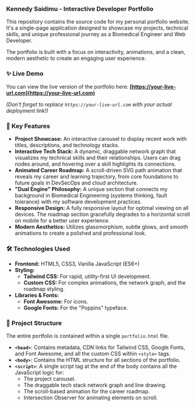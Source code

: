 ### Kennedy Saidimu - Interactive Developer Portfolio

This repository contains the source code for my personal portfolio website. It's a single-page application designed to showcase my projects, technical skills, and unique professional journey as a Biomedical Engineer and Web Developer.

The portfolio is built with a focus on interactivity, animations, and a clean, modern aesthetic to create an engaging user experience.

### ✨ Live Demo

You can view the live version of the portfolio here: **[https://your-live-url.com](https://your-live-url.com)**

_(Don't forget to replace `https://your-live-url.com` with your actual deployment link!)_

### 🚀 Key Features

- **Project Showcase:** An interactive carousel to display recent work with titles, descriptions, and technology stacks.
- **Interactive Tech Stack:** A dynamic, draggable network graph that visualizes my technical skills and their relationships. Users can drag nodes around, and hovering over a skill highlights its connections.
- **Animated Career Roadmap:** A scroll-driven SVG path animation that reveals my career and learning trajectory, from core foundations to future goals in DevSecOps and cloud architecture.
- **"Dual Engine" Philosophy:** A unique section that connects my background in Biomedical Engineering (systems thinking, fault tolerance) with my software development practices.
- **Responsive Design:** A fully responsive layout for optimal viewing on all devices. The roadmap section gracefully degrades to a horizontal scroll on mobile for a better user experience.
- **Modern Aesthetics:** Utilizes glassmorphism, subtle glows, and smooth animations to create a polished and professional look.

### 🛠️ Technologies Used

- **Frontend:** HTML5, CSS3, Vanilla JavaScript (ES6+)
- **Styling:**
  - **Tailwind CSS:** For rapid, utility-first UI development.
  - **Custom CSS:** For complex animations, the network graph, and the roadmap styling.
- **Libraries & Fonts:**
  - **Font Awesome:** For icons.
  - **Google Fonts:** For the "Poppins" typeface.

### 📂 Project Structure

The entire portfolio is contained within a single `portfolio.html` file.

- **`<head>`**: Contains metadata, CDN links for Tailwind CSS, Google Fonts, and Font Awesome, and all the custom CSS within `<style>` tags.
- **`<body>`**: Contains the HTML structure for all sections of the portfolio.
- **`<script>`**: A single script tag at the end of the body contains all the JavaScript logic for:
  - The project carousel.
  - The draggable tech stack network graph and line drawing.
  - The scroll-based animation for the career roadmap.
  - Intersection Observer for animating elements on scroll.
